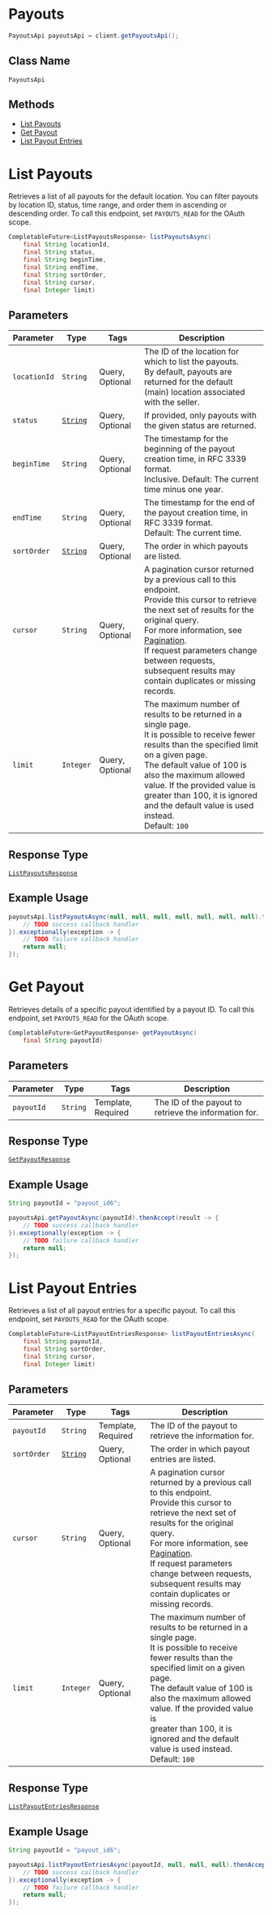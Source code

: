 # Payouts

```java
PayoutsApi payoutsApi = client.getPayoutsApi();
```

## Class Name

`PayoutsApi`

## Methods

* [List Payouts](../../doc/api/payouts.md#list-payouts)
* [Get Payout](../../doc/api/payouts.md#get-payout)
* [List Payout Entries](../../doc/api/payouts.md#list-payout-entries)


# List Payouts

Retrieves a list of all payouts for the default location.
You can filter payouts by location ID, status, time range, and order them in ascending or descending order.
To call this endpoint, set `PAYOUTS_READ` for the OAuth scope.

```java
CompletableFuture<ListPayoutsResponse> listPayoutsAsync(
    final String locationId,
    final String status,
    final String beginTime,
    final String endTime,
    final String sortOrder,
    final String cursor,
    final Integer limit)
```

## Parameters

| Parameter | Type | Tags | Description |
|  --- | --- | --- | --- |
| `locationId` | `String` | Query, Optional | The ID of the location for which to list the payouts.<br>By default, payouts are returned for the default (main) location associated with the seller. |
| `status` | [`String`](../../doc/models/payout-status.md) | Query, Optional | If provided, only payouts with the given status are returned. |
| `beginTime` | `String` | Query, Optional | The timestamp for the beginning of the payout creation time, in RFC 3339 format.<br>Inclusive. Default: The current time minus one year. |
| `endTime` | `String` | Query, Optional | The timestamp for the end of the payout creation time, in RFC 3339 format.<br>Default: The current time. |
| `sortOrder` | [`String`](../../doc/models/sort-order.md) | Query, Optional | The order in which payouts are listed. |
| `cursor` | `String` | Query, Optional | A pagination cursor returned by a previous call to this endpoint.<br>Provide this cursor to retrieve the next set of results for the original query.<br>For more information, see [Pagination](https://developer.squareup.com/docs/basics/api101/pagination).<br>If request parameters change between requests, subsequent results may contain duplicates or missing records. |
| `limit` | `Integer` | Query, Optional | The maximum number of results to be returned in a single page.<br>It is possible to receive fewer results than the specified limit on a given page.<br>The default value of 100 is also the maximum allowed value. If the provided value is<br>greater than 100, it is ignored and the default value is used instead.<br>Default: `100` |

## Response Type

[`ListPayoutsResponse`](../../doc/models/list-payouts-response.md)

## Example Usage

```java
payoutsApi.listPayoutsAsync(null, null, null, null, null, null, null).thenAccept(result -> {
    // TODO success callback handler
}).exceptionally(exception -> {
    // TODO failure callback handler
    return null;
});
```


# Get Payout

Retrieves details of a specific payout identified by a payout ID.
To call this endpoint, set `PAYOUTS_READ` for the OAuth scope.

```java
CompletableFuture<GetPayoutResponse> getPayoutAsync(
    final String payoutId)
```

## Parameters

| Parameter | Type | Tags | Description |
|  --- | --- | --- | --- |
| `payoutId` | `String` | Template, Required | The ID of the payout to retrieve the information for. |

## Response Type

[`GetPayoutResponse`](../../doc/models/get-payout-response.md)

## Example Usage

```java
String payoutId = "payout_id6";

payoutsApi.getPayoutAsync(payoutId).thenAccept(result -> {
    // TODO success callback handler
}).exceptionally(exception -> {
    // TODO failure callback handler
    return null;
});
```


# List Payout Entries

Retrieves a list of all payout entries for a specific payout.
To call this endpoint, set `PAYOUTS_READ` for the OAuth scope.

```java
CompletableFuture<ListPayoutEntriesResponse> listPayoutEntriesAsync(
    final String payoutId,
    final String sortOrder,
    final String cursor,
    final Integer limit)
```

## Parameters

| Parameter | Type | Tags | Description |
|  --- | --- | --- | --- |
| `payoutId` | `String` | Template, Required | The ID of the payout to retrieve the information for. |
| `sortOrder` | [`String`](../../doc/models/sort-order.md) | Query, Optional | The order in which payout entries are listed. |
| `cursor` | `String` | Query, Optional | A pagination cursor returned by a previous call to this endpoint.<br>Provide this cursor to retrieve the next set of results for the original query.<br>For more information, see [Pagination](https://developer.squareup.com/docs/basics/api101/pagination).<br>If request parameters change between requests, subsequent results may contain duplicates or missing records. |
| `limit` | `Integer` | Query, Optional | The maximum number of results to be returned in a single page.<br>It is possible to receive fewer results than the specified limit on a given page.<br>The default value of 100 is also the maximum allowed value. If the provided value is<br>greater than 100, it is ignored and the default value is used instead.<br>Default: `100` |

## Response Type

[`ListPayoutEntriesResponse`](../../doc/models/list-payout-entries-response.md)

## Example Usage

```java
String payoutId = "payout_id6";

payoutsApi.listPayoutEntriesAsync(payoutId, null, null, null).thenAccept(result -> {
    // TODO success callback handler
}).exceptionally(exception -> {
    // TODO failure callback handler
    return null;
});
```

